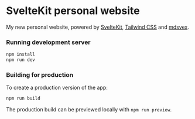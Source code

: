 # SvelteKit personal website

My new personal website, powered by [SvelteKit](https://kit.svelte.dev), [Tailwind CSS](https://tailwindcss.com) and [mdsvex](https://mdsvex.com).

### Running development server

```bash
npm install
npm run dev
```

### Building for production

To create a production version of the app:

```bash
npm run build
```

The production build can be previewed locally with `npm run preview`.
